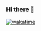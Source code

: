 ### Hi there 👋

[![wakatime](https://wakatime.com/badge/user/7cc72149-4fca-4d73-a794-af3cfa31b2f4.svg)](https://wakatime.com/@7cc72149-4fca-4d73-a794-af3cfa31b2f4)
